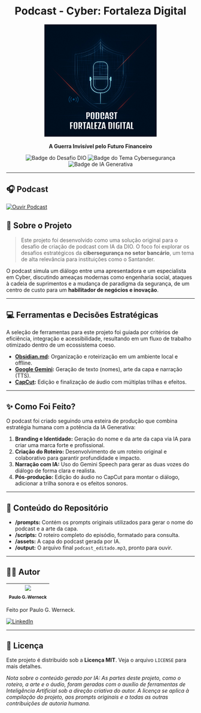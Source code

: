 <h1 align="center">
  Podcast - Cyber: Fortaleza Digital
</h1>

<p align="center">
  <img src="assets/podcast_cover.png" width="300" alt="Capa do Podcast Fortaleza Digital">
</p>

<p align="center">
  <strong>A Guerra Invisível pelo Futuro Financeiro</strong>
</p>

<p align="center">
  <img src="https://img.shields.io/badge/Desafio-DIO_Code_The_Future-blue?style=for-the-badge" alt="Badge do Desafio DIO">
  <img src="https://img.shields.io/badge/Tema-Cybersegurança-red?style=for-the-badge" alt="Badge do Tema Cybersegurança">
  <img src="https://img.shields.io/badge/IA-Generativa-lightgrey?style=for-the-badge" alt="Badge de IA Generativa">
</p>

---
## 🎧 Podcast
[![Ouvir Podcast](https://img.shields.io/badge/🎧_Ouvir_Podcast-blue?style=for-the-badge)](./output/podcast_editado.mp3)

## 📝 Sobre o Projeto

> Este projeto foi desenvolvido como uma solução original para o desafio de criação de podcast com IA da DIO. O foco foi explorar os desafios estratégicos da **cibersegurança no setor bancário**, um tema de alta relevância para instituições como o Santander.

O podcast simula um diálogo entre uma apresentadora e um especialista em Cyber, discutindo ameaças modernas como engenharia social, ataques à cadeia de suprimentos e a mudança de paradigma da segurança, de um centro de custo para um **habilitador de negócios e inovação**.

---

## 💻 Ferramentas e Decisões Estratégicas

A seleção de ferramentas para este projeto foi guiada por critérios de eficiência, integração e acessibilidade, resultando em um fluxo de trabalho otimizado dentro de um ecossistema coeso.

* **[Obsidian.md](https://obsidian.md/):** Organização e roteirização em um ambiente local e offline.
* **[Google Gemini](https://gemini.google.com/):** Geração de texto (nomes), arte da capa e narração (TTS).
* **[CapCut](https://www.capcut.com/pt-br/):** Edição e finalização de áudio com múltiplas trilhas e efeitos.

---

## ✨ Como Foi Feito?

O podcast foi criado seguindo uma esteira de produção que combina estratégia humana com a potência da IA Generativa:

1.  **Branding e Identidade:** Geração do nome e da arte da capa via IA para criar uma marca forte e profissional.
2.  **Criação do Roteiro:** Desenvolvimento de um roteiro original e colaborativo para garantir profundidade e impacto.
3.  **Narração com IA:** Uso do Gemini Speech para gerar as duas vozes do diálogo de forma clara e realista.
4.  **Pós-produção:** Edição do áudio no CapCut para montar o diálogo, adicionar a trilha sonora e os efeitos sonoros.

---

## 📂 Conteúdo do Repositório

* **/prompts:** Contém os prompts originais utilizados para gerar o nome do podcast e a arte da capa.
* **/scripts:** O roteiro completo do episódio, formatado para consulta.
* **/assets:** A capa do podcast gerada por IA.
* **/output:** O arquivo final `podcast_editado.mp3`, pronto para ouvir.

---

## 👨‍💻 Autor

| [<img src="https://avatars.githubusercontent.com/u/78171565?v=4" width=115><br><sub>Paulo  G.  Werneck</sub>](https://github.com/5kr1pt) |
| :--------------------------------------------------------------------------------------------------------------------------------------: |

Feito por Paulo G. Werneck.

[![LinkedIn](https://img.shields.io/badge/LinkedIn-0077B5?style=for-the-badge&logo=linkedin&logoColor=white)](https://www.linkedin.com/in/pgw-script/)

---

## 📜 Licença

Este projeto é distribuído sob a **Licença MIT**. Veja o arquivo `LICENSE` para mais detalhes.

*Nota sobre o conteúdo gerado por IA: As partes deste projeto, como o roteiro, a arte e o áudio, foram geradas com o auxílio de ferramentas de Inteligência Artificial sob a direção criativa do autor. A licença se aplica à compilação do projeto, aos prompts originais e a todas as outras contribuições de autoria humana.*
